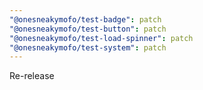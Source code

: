 ```yaml
---
"@onesneakymofo/test-badge": patch
"@onesneakymofo/test-button": patch
"@onesneakymofo/test-load-spinner": patch
"@onesneakymofo/test-system": patch
---
```


Re-release
